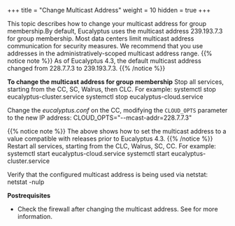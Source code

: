 +++
title = "Change Multicast Address"
weight = 10
hidden = true
+++

This topic describes how to change your multicast address for group membership.By default, Eucalyptus uses the multicast address 239.193.7.3 for group membership. Most data centers limit multicast address communication for security measures. We recommend that you use addresses in the administratively-scoped multicast address range. 
{{% notice note %}}
As of Eucalyptus 4.3, the default multicast address changed from 228.7.7.3 to 239.193.7.3. 
{{% /notice %}}


**To change the multicast address for group membership** Stop all services, starting from the CC, SC, Walrus, then CLC. For example: 
    systemctl stop eucalyptus-cluster.service
    systemctl stop eucalyptus-cloud.service

Change the *eucalyptus.conf* on the CC, modifying the `CLOUD_OPTS` parameter to the new IP address: 
    CLOUD_OPTS="--mcast-addr=228.7.7.3"


{{% notice note %}}
The above shows how to set the multicast address to a value compatible with releases prior to Eucalyptus 4.3. 
{{% /notice %}}
Restart all services, starting from the CLC, Walrus, SC, CC. For example: 
    systemctl start eucalyptus-cloud.service
    systemctl start eucalyptus-cluster.service

Verify that the configured multicast address is being used via netstat: 
    netstat -nulp

**Postrequisites** 

* Check the firewall after changing the multicast address. See for more information. 
